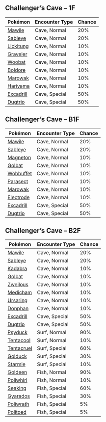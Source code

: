 ## Challenger’s Cave – 1F

| Pokémon | Encounter Type | Chance |
| --- | --- | --- |
| [Mawile](../pokemon/mawile.md/) | Cave, Normal | 20% |
| [Sableye](../pokemon/sableye.md/) | Cave, Normal | 20% |
| [Lickitung](../pokemon/lickitung.md/) | Cave, Normal | 10% |
| [Graveler](../pokemon/graveler.md/) | Cave, Normal | 10% |
| [Woobat](../pokemon/woobat.md/) | Cave, Normal | 10% |
| [Boldore](../pokemon/boldore.md/) | Cave, Normal | 10% |
| [Marowak](../pokemon/marowak.md/) | Cave, Normal | 10% |
| [Hariyama](../pokemon/hariyama.md/) | Cave, Normal | 10% |
| [Excadrill](../pokemon/excadrill.md/) | Cave, Special | 50% |
| [Dugtrio](../pokemon/dugtrio.md/) | Cave, Special | 50% |

## Challenger’s Cave – B1F

| Pokémon | Encounter Type | Chance |
| --- | --- | --- |
| [Mawile](../pokemon/mawile.md/) | Cave, Normal | 20% |
| [Sableye](../pokemon/sableye.md/) | Cave, Normal | 20% |
| [Magneton](../pokemon/magneton.md/) | Cave, Normal | 10% |
| [Golbat](../pokemon/golbat.md/) | Cave, Normal | 10% |
| [Wobbuffet](../pokemon/wobbuffet.md/) | Cave, Normal | 10% |
| [Parasect](../pokemon/parasect.md/) | Cave, Normal | 10% |
| [Marowak](../pokemon/marowak.md/) | Cave, Normal | 10% |
| [Electrode](../pokemon/electrode.md/) | Cave, Normal | 10% |
| [Excadrill](../pokemon/excadrill.md/) | Cave, Special | 50% |
| [Dugtrio](../pokemon/dugtrio.md/) | Cave, Special | 50% |

## Challenger’s Cave – B2F

| Pokémon | Encounter Type | Chance |
| --- | --- | --- |
| [Mawile](../pokemon/mawile.md/) | Cave, Normal | 20% |
| [Sableye](../pokemon/sableye.md/) | Cave, Normal | 20% |
| [Kadabra](../pokemon/kadabra.md/) | Cave, Normal | 10% |
| [Golbat](../pokemon/golbat.md/) | Cave, Normal | 10% |
| [Zweilous](../pokemon/zweilous.md/) | Cave, Normal | 10% |
| [Medicham](../pokemon/medicham.md/) | Cave, Normal | 10% |
| [Ursaring](../pokemon/ursaring.md/) | Cave, Normal | 10% |
| [Donphan](../pokemon/donphan.md/) | Cave, Normal | 10% |
| [Excadrill](../pokemon/excadrill.md/) | Cave, Special | 50% |
| [Dugtrio](../pokemon/dugtrio.md/) | Cave, Special | 50% |
| [Psyduck](../pokemon/psyduck.md/) | Surf, Normal | 90% |
| [Tentacool](../pokemon/tentacool.md/) | Surf, Normal | 10% |
| [Tentacruel](../pokemon/tentacruel.md/) | Surf, Special | 60% |
| [Golduck](../pokemon/golduck.md/) | Surf, Special | 30% |
| [Starmie](../pokemon/starmie.md/) | Surf, Special | 10% |
| [Goldeen](../pokemon/goldeen.md/) | Fish, Normal | 90% |
| [Poliwhirl](../pokemon/poliwhirl.md/) | Fish, Normal | 10% |
| [Seaking](../pokemon/seaking.md/) | Fish, Special | 60% |
| [Gyarados](../pokemon/gyarados.md/) | Fish, Special | 30% |
| [Poliwrath](../pokemon/poliwrath.md/) | Fish, Special | 5% |
| [Politoed](../pokemon/politoed.md/) | Fish, Special | 5% |
